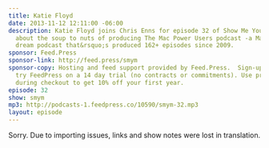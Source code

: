```yaml
---
title: Katie Floyd
date: 2013-11-12 12:11:00 -06:00
description: Katie Floyd joins Chris Enns for episode 32 of Show Me Your Mic to chat
  about the soup to nuts of producing The Mac Power Users podcast -a Mac nerd&rsquo;s
  dream podcast that&rsquo;s produced 162+ episodes since 2009.
sponsor: Feed.Press
sponsor-link: http://feed.press/smym
sponsor-copy: Hosting and feed support provided by Feed.Press.  Sign-up today and
  try FeedPress on a 14 day trial (no contracts or commitments). Use promo code "smym"
  during checkout to get 10% off your first year.
episode: 32
show: smym
mp3: http://podcasts-1.feedpress.co/10590/smym-32.mp3
layout: episode
---
```


Sorry. Due to importing issues, links and show notes were lost in translation.
